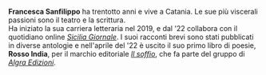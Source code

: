 **Francesca Sanfilippo** ha trentotto anni e vive a Catania. Le sue più viscerali passioni sono il teatro e la scrittura.  
 Ha iniziato la sua carriera letteraria nel 2019, e dal '22 collabora con il quotidiano online <a href="https://www.siciliagiornale.it/"> *Sicilia Giornale*</a>. I suoi racconti brevi sono stati pubblicati in diverse antologie e nell'aprile del '22 è uscito il suo primo libro di poesie, **Rosso India**, per il marchio editoriale <a href="https://www.ilsoffioedizioni.it/"> *Il soffio*</a>, che fa parte del gruppo di <a href="https://www.algraeditore.it/"> *Algra Edizioni*</a>.
